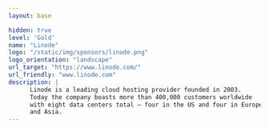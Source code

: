 ```yaml
---
layout: base

hidden: true
level: 'Gold'
name: "Linode"
logo: "/static/img/sponsors/linode.png"
logo_orientation: "landscape"
url_target: "https://www.linode.com/"
url_friendly: "www.linode.com"
description: |
      Linode is a leading cloud hosting provider founded in 2003.
      Today the company boasts more than 400,000 customers worldwide
      with eight data centers total – four in the US and four in Europe
      and Asia.
---
```

